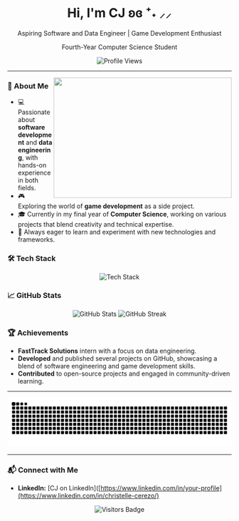 <div align="center">
  <h1>Hi, I'm CJ ʚɞ ⁺˖ ⸝⸝</h1>
  <p>Aspiring Software and Data Engineer | Game Development Enthusiast</p>
  <p>Fourth-Year Computer Science Student</p>
</div>

<div align="center">
  <img src="https://profile-counter.glitch.me/1202dreamscape/count.svg?" alt="Profile Views">
</div>

---

<img align="right" src="https://i.pinimg.com/originals/24/a1/b8/24a1b8774a35ca8a2c0835df90c9d631.gif" width="400" height="270">

### 🌟 About Me

- 💻 Passionate about **software development** and **data engineering**, with hands-on experience in both fields.
- 🎮 Exploring the world of **game development** as a side project.
- 🎓 Currently in my final year of **Computer Science**, working on various projects that blend creativity and technical expertise.
- 🚀 Always eager to learn and experiment with new technologies and frameworks.

### 🛠️ Tech Stack

<div align="center">
  <img src="https://skillicons.dev/icons?i=js,ts,c,cpp,python,java,rust,kotlin,swift,dart,nodejs,laravel,flutter,unity,mongodb,mysql,sqlite,git,html,tailwind,css,gcp,linux,figma,illustrator,php,pycharm,phpstorm,jetbrains" height="130" alt="Tech Stack" />
</div>

### 📈 GitHub Stats

<div align="center">
  <img src="https://github-readme-stats.vercel.app/api?username=1202dreamscape&show_icons=true&theme=radical" alt="GitHub Stats">
  <img src="https://github-readme-streak-stats.herokuapp.com/?user=1202dreamscape&theme=radical" alt="GitHub Streak">
</div>

### 🏆 Achievements

- **FastTrack Solutions** intern with a focus on data engineering.
- **Developed** and published several projects on GitHub, showcasing a blend of software engineering and game development skills.
- **Contributed** to open-source projects and engaged in community-driven learning.

---

<div align="center">
  <img src="https://raw.githubusercontent.com/1202dreamscape/1202dreamscape/output/github-contribution-grid-snake.svg" alt="Contribution Snake">
</div>

---

### 📬 Connect with Me

- **LinkedIn:** [CJ on LinkedIn]([https://www.linkedin.com/in/your-profile](https://www.linkedin.com/in/christelle-cerezo/)
  
<div align="center">
  <img src="https://visitor-badge.glitch.me/badge?page_id=1202dreamscape.visitor-badge" alt="Visitors Badge">
</div>


